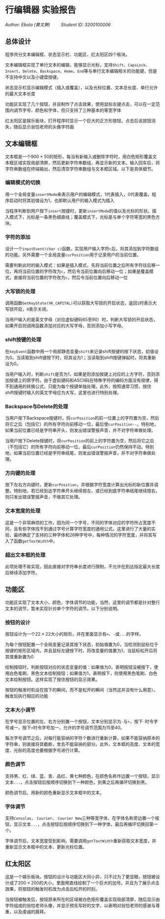 # 行编辑器 实验报告

*Author: Ebola (黄文翀) &emsp;&emsp; Student ID: 3200100006*

## 总体设计

程序共分文本编辑框、状态显示栏、功能区、红太阳区四个板块。

文本编辑框实现了单行文本的编辑，能够显示光标，支持`Shift`、`CapsLock`、`Insert`、`Delete`、`Backspace`、`Home`、`End`等与单行文本编辑相关的功能键，但是不支持中文以及小键盘按键。

状态显示栏显示编辑模式（插入或覆盖），以及光标位置、文本总长度、单行允许的最大文本长度

功能区实现了几个按钮，并且制作了点击效果，使用鼠标左键点击，可以在一定范围内调节字号、颜色和字体，但只支持了三种基本的等宽字体

红太阳区是娱乐板块，打开程序时显示一个巨大的正方形按钮，点击后该按钮消失，随后显示翁恺老师的头像字符画

## 文本编辑框

文本框是一个$900\times 50$的矩形，每当有新输入或删除字符时，用白色矩形覆盖文本框区域实现局部清屏，然后更新字符串数组，再显示新的文本。输入回车后，将字符串数组在终端输出，然后清空字符串数组与文本框区域。以下是具体细节。

### 编辑模式的切换

用一个全局变量`insertMode`来表示用户的编辑模式，1代表插入，0代表覆盖。程序启动时将其初值设为1，也即默认用户的输入模式为插入

当程序判断到用户按下`insert`按键时，更新`insertMode`的值以及光标的形状。插入模式下，光标是一条黑色细直线；覆盖模式下，光标是与单个字符等宽的黑色方块。

### 字符的添加

设计一个`inputEvent(char c)`函数，实现用户输入字符`c`后，将其添加到字符数组的功能。另外需要一个全局变量`curPosition`用于记录用户的当前位置。

需要判断此时的输入模式：如果是插入模式，先将当前位置之后所有字符往后移一位，再将当前位置的字符改为`c`，然后令当前位置向后移动一位；如果是覆盖模式，直接将当前位置的字符改为`c`，然后令当前位置向后移动一位

### 大写锁的处理

调用函数`GetKeyState(VK_CAPITAL)`可以获取大写锁的开启状态，返回`1`时表示大写锁开启，`0`表示关闭。

当用户输入的是英文字母（对应虚拟键码65至90）时，判断大写锁的开启状态，如果开启则调用函数添加对应的大写字母，否则添加小写字母。

### shift按键的处理

在`keyEvent`函数中用一个局部静态变量`shift`来记录shift按键的按下状态，初值设为0。当读取到shift键按下时，将其设为1；当读取到shift按键弹起时，将其重新设为0。

当用户输入时，判断`shift`是否为1，如果是则添加按键上对应的上方字符，否则添加按键上的原字符。由于虚拟键码和ASCII码在特殊字符的编码方面没有规律，得不到通用的转换公式，只能为每个按键单独处理。此外，按照通常习惯，按住shift按键时输入的英文字母应为大写，这里也进行特别处理。

### Backspace与Delete的处理

当用户按下Backspace按键时，将`curPosition`的前一位置上的字符置为空，然后将它之后（包括它）的所有字符向前移动一位，最后使`curPosition--`。特别地，如果当前位置已经是字符串开头，则发出错误警报声音，并不对字符串做处理。

当用户按下Delete按键时，将`curPosition`的前上的字符置为空，然后将它之后（不包括它）的所有字符向前移动一位，最后`curPosition`仍然保持不动。特别地，如果当前位置已经是字符串结尾，则发出错误警报声音，并不对字符串做处理。

### 方向键的处理

按下左右方向键时，更新`curPosition`，并根据字符宽度计算出光标的新位置并调整。特别地，若已经到达字符串开头继续按左，或已经到底字符串结尾继续按右，则只发出错误警报声音，不做其它处理。

### 文本宽度的处理

这是一个非常麻烦的工作，因为同一个字号，不同的字体对应的字符所占宽度不同，且有些字体找不到通过字号计算字符宽度的通用公式。这里进行了大量的实验，最终确定了支持的三种字体和26种字号中，每种情况的字符宽度，并将其写入了函数`getTextWidth`中。

### 超出文本框的处理

此项处理不易实现，因此直接对字符串长度进行限制，不允许在到达指定最大长度后继续添加字符。

## 功能区

功能区实现了文本大小、颜色、字体调节的功能，当然，这里的调节都是针对整行文本的调节，暂未实现针对单个字符的调节。以下分别说明。

### 按钮的设计

按钮设计为一个$22\times 22$大小的矩形，并在里面显示有`+`、`-`或`...`的字样。

为每个按钮配置一个全局变量记录其按下状态，初始值置为0，当检测到鼠标位于按键的矩形区域内，并且鼠标左键按下时，将改变量的值置为1，当鼠标松开后将其值重新置为0

绘制按钮时，判断按钮对应的状态变量的值：如果值为0，表明按钮没被按下，使用白色笔刷、黑色文本绘制按钮；如果值为1，表明按下，则使用黑色笔刷、白色文本绘制按钮。这样实现了按住按钮的显示效果。

按钮的触发时机设在按下的瞬间，而不是松开的瞬间（当然这并没有什么用意）。触发后执行相应的功能

### 文本大小调节

在字号显示位置的左、右方分别置一个按钮，文本分别显示为`-`与`+`，按下`-`时令字号减一，按下`+`时令字号加一，允许的字号调节范围为15至40。

每次字号调节之后，对每行能容纳的字符个数进行重新计算，如果不能容纳原本的字符串，则直接将其截断，舍去不能容纳的部分。此外，文本框的高度、文本的宽度、光标的高度也要根据字号进行计算。

### 颜色调节

支持黑、红、绿、蓝、青、品红、黄七种颜色，在颜色名称作边置一个按钮，显示文本`...`，点击按钮后按顺序切换到下一种颜色，到黄之后再循环切换到黑。

颜色调节后，用新的颜色重新显示文本框中的文本。

### 字体调节

支持`Consolas`、 `Courier`、 `Courier New`三种等宽字体，在字体名称旁边置一个按钮，显示文本`...`，点击按钮后按顺序切换到下一种字体，最后再循环切换回第一个。

字体调节后，文本宽度受到影响，需要调用`getTextWidth`重新获取文本宽度，并重新显示文本框中的文本、更新光标位置。

## 红太阳区

这是一个娱乐板块。按钮的设计与功能区大同小异，只不过为了更显眼，按钮被设计成了$200\times200$的大小，里面用直线绘制了一个巨大的加号。并且为了展示点击效果，将按钮的触发时机改为点击后松开的时刻。

当按钮被触发后，按钮原来所在的区域被白色矩形覆盖实现局部清屏，随后显示由字符组成的翁恺老师头像，并显示预先写好的文字，以表明对翁恺老师的感谢与尊重，以及虔诚的膜拜。
